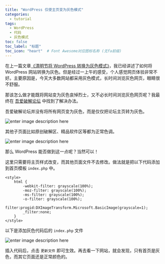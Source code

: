 ```yaml
---
title: "WordPress 仅使主页变为灰色模式"
categories:
  - tutorial
tags:
  - WordPress
  - 代码
  - 灰色模式
toc: false
toc_label: "标题"
toc_icon: "heart"  # Font Awesome对应图标名称 (无fa前缀)	
---
```

在上一篇文章[《清明节将 WordPress 转换为灰色模式》](https://sunete.github.io/tutorial/turn-wordpress-into-grey-mode/)，我已经讲述了如何将 WordPress 网站转换为灰色。但是经过一上午的感受，个人感觉网页体验非常不好。主要原因是，今天大多数网站都采用灰色模式，长时间浏览灰色网页，眼睛很不舒服。

那该怎么做才能既将网站变为灰色哀悼烈士，又不必长时间浏览灰色网页呢？我最终在 [吾爱破解论坛](https://www.52pojie.cn/) 中找到了解决办法。

吾爱破解论坛并没有将所有网页变为灰色，而是仅仅把论坛主页转为灰色。

![enter image description here](https://s1.ax1x.com/2020/04/04/Gwkjrd.png)

其他子页面比如原创破解区、精品软件区等都为正常色调。

![enter image description here](https://s1.ax1x.com/2020/04/04/GwAIyQ.png)

那么 WordPress 能否做到这一点呢？当然可以！

这里只需要将主页样式改变，而其他页面文件不去修改。做法就是把以下代码添加到首页模板 `index.php` 中。
```
<style> 
    html { 
        -webkit-filter: grayscale(100%); 
        -moz-filter: grayscale(100%); 
        -ms-filter: grayscale(100%); 
        -o-filter: grayscale(100%); 
        filter:progid:DXImageTransform.Microsoft.BasicImage(grayscale=1);  
        _filter:none; 
    } 
</style>
```
以下是添加灰色代码后的 `index.php` 文件

![enter image description here](https://s1.ax1x.com/2020/04/04/GwVugU.png)

插入代码后，点击 `更新文件` 即可生效。再去看一下网站，就会发现，只有首页是灰色，而其它页面还是正常颜色的。
